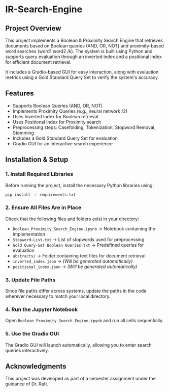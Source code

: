 # IR-Search-Engine

## Project Overview
This project implements a Boolean & Proximity Search Engine that retrieves documents based on Boolean queries (AND, OR, NOT) and proximity-based word searches (word1 word2 /k). The system is built using Python and supports query evaluation through an inverted index and a positional index for efficient document retrieval.

It includes a Gradio-based GUI for easy interaction, along with evaluation metrics using a Gold Standard Query Set to verify the system's accuracy.

## Features
- Supports Boolean Queries (AND, OR, NOT)
- Implements Proximity Queries (e.g., neural network /2)
- Uses Inverted Index for Boolean retrieval
- Uses Positional Index for Proximity search
- Preprocessing steps: Casefolding, Tokenization, Stopword Removal, Stemming
- Includes a Gold Standard Query Set for evaluation
- Gradio GUI for an interactive search experience

## Installation & Setup 
### 1. Install Required Libraries
Before running the project, install the necessary Python libraries using:

```bash
pip install -r requirements.txt
```

### 2. Ensure All Files Are in Place
Check that the following files and folders exist in your directory:

- `Boolean_Proximity_Search_Engine.ipynb` → Notebook containing the implementation
- `Stopword-List.txt` → List of stopwords used for preprocessing
- `Gold Query-Set Boolean Queries.txt` → Predefined queries for evaluation
- `abstracts/` → Folder containing text files for document retrieval
- `inverted_index.json` → *(Will be generated automatically)*
- `positional_index.json` → *(Will be generated automatically)*
  
### 3. Update File Paths
Since file paths differ across systems, update the paths in the code wherever necessary to match your local directory.

### 4. Run the Jupyter Notebook
Open `Boolean_Proximity_Search_Engine.ipynb` and run all cells sequentially.

### 5. Use the Gradio GUI
The Gradio GUI will launch automatically, allowing you to enter search queries interactively.


## Acknowledgments
This project was developed as part of a semester assignment under the guidance of Dr. Rafi.

